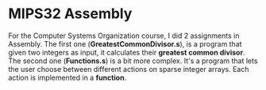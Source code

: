 # MIPS32 Assembly

For the Computer Systems Organization course, I did 2 assignments in Assembly.
The first one (**GreatestCommonDivisor.s**), is a program that given two integers as input, it calculates their **greatest common divisor**.
The second one (**Functions.s**) is a bit more complex. It's a program that lets the user choose between different actions on sparse integer arrays. Each action is implemented in a **function**.
